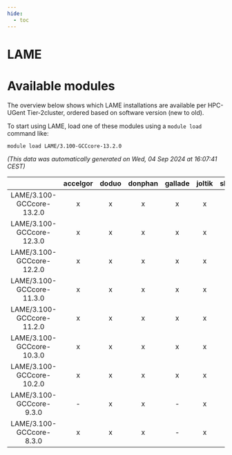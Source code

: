 ```yaml
---
hide:
  - toc
---
```


LAME
====

# Available modules


The overview below shows which LAME installations are available per HPC-UGent Tier-2cluster, ordered based on software version (new to old).

To start using LAME, load one of these modules using a `module load` command like:

```shell
module load LAME/3.100-GCCcore-13.2.0
```

*(This data was automatically generated on Wed, 04 Sep 2024 at 16:07:41 CEST)*  

| |accelgor|doduo|donphan|gallade|joltik|shinx|skitty|
| :---: | :---: | :---: | :---: | :---: | :---: | :---: | :---: |
|LAME/3.100-GCCcore-13.2.0|x|x|x|x|x|x|x|
|LAME/3.100-GCCcore-12.3.0|x|x|x|x|x|x|x|
|LAME/3.100-GCCcore-12.2.0|x|x|x|x|x|-|x|
|LAME/3.100-GCCcore-11.3.0|x|x|x|x|x|x|x|
|LAME/3.100-GCCcore-11.2.0|x|x|x|x|x|-|x|
|LAME/3.100-GCCcore-10.3.0|x|x|x|x|x|-|x|
|LAME/3.100-GCCcore-10.2.0|x|x|x|x|x|-|x|
|LAME/3.100-GCCcore-9.3.0|-|x|x|-|x|-|x|
|LAME/3.100-GCCcore-8.3.0|x|x|x|-|x|-|x|
